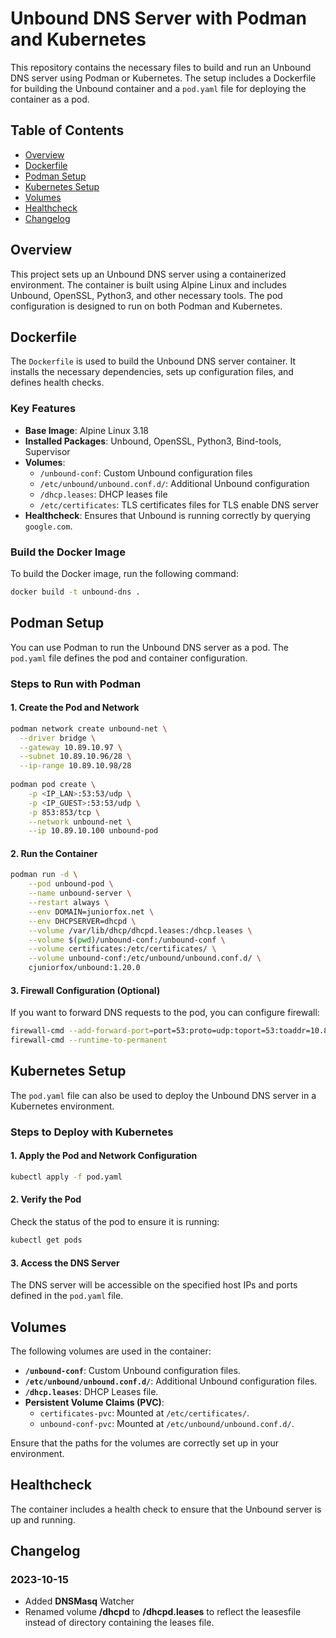 # Unbound DNS Server with Podman and Kubernetes

This repository contains the necessary files to build and run an Unbound DNS server using Podman or Kubernetes. The setup includes a Dockerfile for building the Unbound container and a `pod.yaml` file for deploying the container as a pod.

## Table of Contents

- [Overview](#overview)
- [Dockerfile](#dockerfile)
- [Podman Setup](#podman-setup)
- [Kubernetes Setup](#kubernetes-setup)
- [Volumes](#volumes)
- [Healthcheck](#healthcheck)
- [Changelog](#changelog)

## Overview

This project sets up an Unbound DNS server using a containerized environment. The container is built using Alpine Linux and includes Unbound, OpenSSL, Python3, and other necessary tools. The pod configuration is designed to run on both Podman and Kubernetes.

## Dockerfile

The `Dockerfile` is used to build the Unbound DNS server container. It installs the necessary dependencies, sets up configuration files, and defines health checks.

### Key Features

- **Base Image**: Alpine Linux 3.18
- **Installed Packages**: Unbound, OpenSSL, Python3, Bind-tools, Supervisor
- **Volumes**:
  - `/unbound-conf`: Custom Unbound configuration files
  - `/etc/unbound/unbound.conf.d/`: Additional Unbound configuration
  - `/dhcp.leases`: DHCP leases file
  - `/etc/certificates`: TLS certificates files for TLS enable DNS server
- **Healthcheck**: Ensures that Unbound is running correctly by querying `google.com`.

### Build the Docker Image

To build the Docker image, run the following command:

```sh
docker build -t unbound-dns . 
```

## Podman Setup

You can use Podman to run the Unbound DNS server as a pod. The `pod.yaml` file defines the pod and container configuration.

### Steps to Run with Podman

#### 1. **Create the Pod and Network**

```sh
podman network create unbound-net \
  --driver bridge \
  --gateway 10.89.10.97 \
  --subnet 10.89.10.96/28 \
  --ip-range 10.89.10.98/28 
  
podman pod create \
    -p <IP_LAN>:53:53/udp \
    -p <IP_GUEST>:53:53/udp \
    -p 853:853/tcp \
    --network unbound-net \
    --ip 10.89.10.100 unbound-pod 
```

#### 2. **Run the Container**

```sh
podman run -d \
    --pod unbound-pod \
    --name unbound-server \
    --restart always \
    --env DOMAIN=juniorfox.net \
    --env DHCPSERVER=dhcpd \
    --volume /var/lib/dhcp/dhcpd.leases:/dhcp.leases \
    --volume $(pwd)/unbound-conf:/unbound-conf \
    --volume certificates:/etc/certificates/ \
    --volume unbound-conf:/etc/unbound/unbound.conf.d/ \
    cjuniorfox/unbound:1.20.0 
```

#### 3. **Firewall Configuration** (Optional)

If you want to forward DNS requests to the pod, you can configure firewall:

```sh
firewall-cmd --add-forward-port=port=53:proto=udp:toport=53:toaddr=10.89.10.100 --zone=internal 
firewall-cmd --runtime-to-permanent 
```

## Kubernetes Setup

The `pod.yaml` file can also be used to deploy the Unbound DNS server in a Kubernetes environment.

### Steps to Deploy with Kubernetes

#### 1. **Apply the Pod and Network Configuration**

```sh
kubectl apply -f pod.yaml 
```

#### 2. **Verify the Pod**

Check the status of the pod to ensure it is running:

```sh
kubectl get pods 
```

#### 3. **Access the DNS Server**

The DNS server will be accessible on the specified host IPs and ports defined in the `pod.yaml` file.

## Volumes

The following volumes are used in the container:

- **`/unbound-conf`**: Custom Unbound configuration files.
- **`/etc/unbound/unbound.conf.d/`**: Additional Unbound configuration files.
- **`/dhcp.leases`**: DHCP Leases file.
- **Persistent Volume Claims (PVC)**:
  - `certificates-pvc`: Mounted at `/etc/certificates/`.
  - `unbound-conf-pvc`: Mounted at `/etc/unbound/unbound.conf.d/`.

Ensure that the paths for the volumes are correctly set up in your environment.

## Healthcheck

The container includes a health check to ensure that the Unbound server is up and running.

## Changelog

### 2023-10-15

- Added **DNSMasq** Watcher
- Renamed volume **/dhcpd** to **/dhcpd.leases** to reflect the leasesfile instead of directory containing the leases file.
